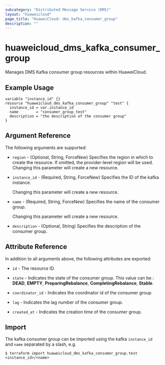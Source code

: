 ```yaml
---
subcategory: "Distributed Message Service (DMS)"
layout: "huaweicloud"
page_title: "HuaweiCloud: dms_kafka_consumer_group"
description: ""
---
```


# huaweicloud_dms_kafka_consumer_group

Manages DMS Kafka consumer group resources within HuaweiCloud.

## Example Usage

```hcl
variable "instance_id" {}
resource "huaweicloud_dms_kafka_consumer_group" "test" {
  instance_id = var.instance_id
  name        = "consumer_group_test"
  description = "the description of the consumer group"
}
```

## Argument Reference

The following arguments are supported:

* `region` - (Optional, String, ForceNew) Specifies the region in which to create the resource.
  If omitted, the provider-level region will be used. Changing this parameter will create a new resource.

* `instance_id` - (Required, String, ForceNew) Specifies the ID of the kafka instance.

  Changing this parameter will create a new resource.

* `name` - (Required, String, ForceNew) Specifies the name of the consumer group.

  Changing this parameter will create a new resource.

* `description` - (Optional, String) Specifies the description of the consumer group.

## Attribute Reference

In addition to all arguments above, the following attributes are exported:

* `id` - The resource ID.

* `state` - Indicates the state of the consumer group. This value can be :
  **DEAD**, **EMPTY**, **PreparingRebalance**, **CompletingRebalance**, **Stable**.

* `coordinator_id` - Indicates the coordinator id of the consumer group.

* `lag` - Indicates the lag number of the consumer group.

* `created_at` - Indicates the creation time of the consumer group.

## Import

The kafka consumer group can be imported using the kafka `instance_id` and `name` separated by a slash, e.g.

```
$ terraform import huaweicloud_dms_kafka_consumer_group.test <instance_id>/<name>
```
